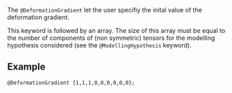 The `@DeformationGradient` let the user specifiy the inital value of
the deformation gradient.

This keyword is followed by an array. The size of this array must be
equal to the number of components of (non symmetric) tensors for the
modelling hypothesis considered (see the `@ModellingHypothesis`
keyword).

## Example

~~~~~ {.cpp}
@DeformationGradient {1,1,1,0,0,0,0,0,0};
~~~~~~~~~~
